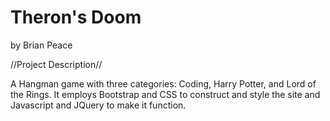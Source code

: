 # Theron's Doom

by Brian Peace

//Project Description//

A Hangman game with three categories: Coding, Harry Potter, and Lord of the Rings. It employs Bootstrap and CSS to construct and style the site and Javascript and JQuery to make it function.
